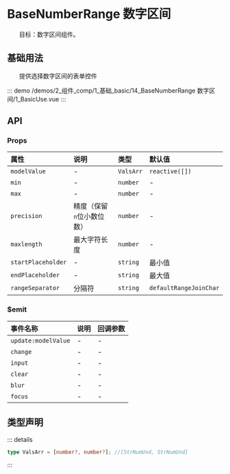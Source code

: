 # BaseNumberRange 数字区间

&emsp;&emsp;目标：数字区间组件。
## 基础用法

&emsp;&emsp;提供选择数字区间的表单控件

::: demo 
/demos/2_组件_comp/1_基础_basic/14_BaseNumberRange 数字区间/1_BasicUse.vue
:::


## API 

### Props

|属性|说明|类型|默认值|
|:---|:---|:---|:---|
|`modelValue`|-|`ValsArr`|`reactive([])`|
|`min`|-|`number`|-|
|`max`|-|`number`|-|
|`precision`|精度（保留`n`位小数位数）|`number`|-|
|`maxlength`|最大字符长度|`number`|-|
|`startPlaceholder`|-|`string`|最小值|
|`endPlaceholder`|-|`string`|最大值|
|`rangeSeparator`|分隔符|`string`|`defaultRangeJoinChar`|

### $emit

|事件名称|说明|回调参数|
|:---|:---|:---|
|`update:modelValue`|-|-|
|`change`|-|-|
|`input`|-|-|
|`clear`|-|-|
|`blur`|-|-|
|`focus`|-|-|


## 类型声明

::: details


``` ts
type ValsArr = [number?, number?]; //[StrNumUnd, StrNumUnd]
```

:::  
